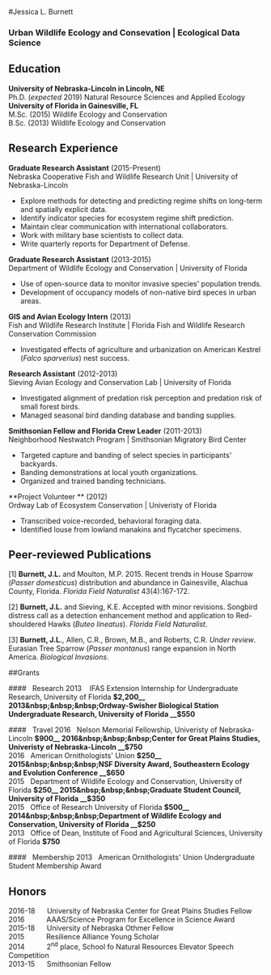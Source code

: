#Jessica L. Burnett
### Urban Wildlife Ecology and Consevation | Ecological Data Science
## Education
**University of Nebraska-Lincoln in Lincoln, NE**  
Ph.D. (*expected* 2019) Natural Resource Sciences and Applied Ecology    
**University of Florida in Gainesville, FL**  
M.Sc. (2015) Wildlife Ecology and Conservation    
B.Sc. (2013) Wildlife Ecology and Conservation   

## Research Experience  

**Graduate Research Assistant** (2015-Present)    
Nebraska Cooperative Fish and Wildlife Research Unit | University of Nebraska-Lincoln    

* Explore methods for detecting and predicting regime shifts on long-term and spatially explicit data.   
* Identify indicator species for ecosystem regime shift prediction.  
* Maintain clear communication with international collaborators.  
* Work with military base scientists to collect data.   
* Write quarterly reports for Department of Defense.  
  
**Graduate Research Assistant** (2013-2015)    
Department of Wildlife Ecology and Conservation | University of Florida  

* Use of open-source data to monitor invasive species' population trends.  
* Development of occupancy models of non-native bird speces in urban areas.  

**GIS and Avian Ecology Intern** (2013)    
Fish and Wildlife Research Institute | Florida Fish and Wildlife Research Conservation Commission    

* Investigated effects of agriculture and urbanization on American Kestrel (*Falco sparverius*) nest success.   

**Research Assistant** (2012-2013)   
Sieving Avian Ecology and Conservation Lab | University of Florida    

* Investigated alignment of predation risk perception and predation risk of small forest birds.  
* Managed seasonal bird danding database and banding supplies.  
  
**Smithsonian Fellow and Florida Crew Leader** (2011-2013)  
Neighborhood Nestwatch Program  | Smithsonian Migratory Bird Center  

* Targeted capture and banding of select species in participants' backyards.  
* Banding demonstrations at local youth organizations.  
* Organized and trained banding technicians.  

**Project Volunteer  ** (2012)  
Ordway Lab of Ecosystem Conservation | Univeristy of Florida  

* Transcribed voice-recorded, behavioral foraging data.
* Identified louse from lowland manakins and flycatcher specimens.  

## Peer-reviewed Publications
[1]  **Burnett, J.L.** and Moulton, M.P. 2015. Recent trends in House Sparrow (*Passer domesticus*) distribution and abundance in Gainesville, Alachua County, Florida. *Florida Field Naturalist* 43(4):167-172.   

[2]  **Burnett, J.L.** and Sieving, K.E. Accepted with minor revisions. Songbird distress call as a detection enhancement method and application to Red-shouldered Hawks (*Buteo lineatus*). *Florida Field Naturalist*. 

[3]  **Burnett, J.L.**, Allen, C.R., Brown, M.B., and Roberts, C.R. *Under review*.    Eurasian Tree Sparrow (*Passer montanus*) range expansion in North America.         *Biological Invasions*.

##Grants

####&nbsp;&nbsp;&nbsp;Research
2013&nbsp;&nbsp;&nbsp; IFAS Extension Internship for Undergraduate Research, University of Florida __$2,200__  
2013&nbsp;&nbsp;&nbsp;Ordway-Swisher Biological Station Undergraduate Research, University of Florida __$550__  

####&nbsp;&nbsp;&nbsp;Travel
2016&nbsp;&nbsp;&nbsp;Nelson Memorial Fellowship, Univeristy of Nebraska-Lincoln __$900__  
2016&nbsp;&nbsp;&nbsp;Center for Great Plains Studies, Univeristy of Nebraska-Lincoln __$750__   
2016&nbsp;&nbsp;&nbsp;American Ornithologists' Union __$250__    
2015&nbsp;&nbsp;&nbsp;NSF Diversity Award, Southeastern Ecology and Evolution Conference __$650__  
2015&nbsp;&nbsp;&nbsp;Department of Wildlife Ecology and Conservation, University of Florida __$250__    
2015&nbsp;&nbsp;&nbsp;Graduate Student Council, University of Florida __$350__  
2015&nbsp;&nbsp;&nbsp;Office of Research University of Florida __$500__  
2014&nbsp;&nbsp;&nbsp;Department of Wildlife Ecology and Conservation, University of Florida __$250__    
2013&nbsp;&nbsp;&nbsp;Office of Dean, Institute of Food and Agricultural Sciences, University of Florida __$750__  

####&nbsp;&nbsp;&nbsp;Membership
2013&nbsp;&nbsp;&nbsp;American Ornithologists' Union Undergraduate Student Membership Award


## Honors
2016-18&nbsp; &nbsp;&nbsp; &nbsp;University of Nebraska Center for Great Plains Studies Fellow  
2016&nbsp; &nbsp;&nbsp;&nbsp;&nbsp;&nbsp;&nbsp;&nbsp; &nbsp;AAAS/Science Program for Excellence in Science Award  
2015-18&nbsp; &nbsp;&nbsp; &nbsp;University of Nebraska Othmer Fellow  
2015&nbsp; &nbsp;&nbsp;&nbsp;&nbsp;&nbsp;&nbsp;&nbsp; &nbsp;Resilience Alliance Young Scholar  
2014&nbsp; &nbsp;&nbsp;&nbsp;&nbsp;&nbsp;&nbsp;&nbsp; &nbsp;2<sup>nd</sup> place, School fo Natural Resources Elevator Speech Competition  
2013-15&nbsp; &nbsp;&nbsp; &nbsp;Smithsonian Fellow  



